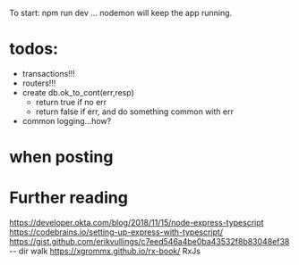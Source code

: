 To start:
npm run dev ... nodemon will keep the app running.

# todos:
* transactions!!!
* routers!!!
* create db.ok_to_cont(err,resp)
    - return true if no err
    - return false if err, and do something common with err
* common logging...how?


# when posting 
# Further reading
https://developer.okta.com/blog/2018/11/15/node-express-typescript
https://codebrains.io/setting-up-express-with-typescript/
https://gist.github.com/erikvullings/c7eed546a4be0ba43532f8b83048ef38 -- dir walk
https://xgrommx.github.io/rx-book/ RxJs
